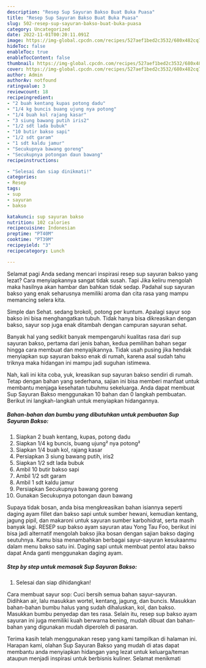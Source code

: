 ```yaml
---
description: "Resep Sup Sayuran Bakso Buat Buka Puasa"
title: "Resep Sup Sayuran Bakso Buat Buka Puasa"
slug: 502-resep-sup-sayuran-bakso-buat-buka-puasa
category: Uncategorized
date: 2022-11-01T00:20:11.091Z
image: https://img-global.cpcdn.com/recipes/527aef1bed2c3532/680x482cq70/sup-sayuran-bakso-foto-resep-utama.jpg
hideToc: false
enableToc: true
enableTocContent: false
thumbnail: https://img-global.cpcdn.com/recipes/527aef1bed2c3532/680x482cq70/sup-sayuran-bakso-foto-resep-utama.jpg
cover: https://img-global.cpcdn.com/recipes/527aef1bed2c3532/680x482cq70/sup-sayuran-bakso-foto-resep-utama.jpg
author: Admin
authorAv: notfound
ratingvalue: 3
reviewcount: 18
recipeingredient:
- "2 buah kentang kupas potong dadu"
- "1/4 kg buncis buang ujung nya potong"
- "1/4 buah kol rajang kasar"
- "3 siung bawang putih iris2"
- "1/2 sdt lada bubuk"
- "10 butir bakso sapi"
- "1/2 sdt garam"
- "1 sdt kaldu jamur"
- "Secukupnya bawang goreng"
- "Secukupnya potongan daun bawang"
recipeinstructions:

- "Selesai dan siap dinikmati!"
categories:
- Resep
tags:
- sup
- sayuran
- bakso

katakunci: sup sayuran bakso 
nutrition: 102 calories
recipecuisine: Indonesian
preptime: "PT40M"
cooktime: "PT39M"
recipeyield: "3"
recipecategory: Lunch

---
```



Selamat pagi Anda sedang mencari inspirasi resep sup sayuran bakso yang lezat? Cara menyiapkannya sangat tidak susah. Tapi Jika keliru mengolah maka hasilnya akan hambar dan bahkan tidak sedap. Padahal sup sayuran bakso yang enak seharusnya memiliki aroma dan cita rasa yang mampu memancing selera kita.


Simple dan Sehat. sedang brokoli, potong per kuntum. Apalagi sayur sop bakso ini bisa menghangatkan tubuh. Tidak hanya bisa dikreasikan dengan bakso, sayur sop juga enak ditambah dengan campuran sayuran sehat.

Banyak hal yang sedikit banyak mempengaruhi kualitas rasa dari sup sayuran bakso, pertama dari jenis bahan, kedua pemilihan bahan segar hingga cara membuat dan menyajikannya. Tidak usah pusing jika hendak menyiapkan sup sayuran bakso enak di rumah, karena asal sudah tahu triknya maka hidangan ini mampu jadi suguhan istimewa.


Nah, kali ini kita coba, yuk, kreasikan sup sayuran bakso sendiri di rumah. Tetap dengan bahan yang sederhana, sajian ini bisa memberi manfaat untuk membantu menjaga kesehatan tubuhmu sekeluarga. Anda dapat membuat Sup Sayuran Bakso menggunakan 10 bahan dan 0 langkah pembuatan. Berikut ini langkah-langkah untuk menyiapkan hidangannya.

<!--inarticleads1-->

##### Bahan-bahan dan bumbu yang dibutuhkan untuk pembuatan Sup Sayuran Bakso:

1. Siapkan 2 buah kentang, kupas, potong dadu
1. Siapkan 1/4 kg buncis, buang ujung² nya potong²
1. Siapkan 1/4 buah kol, rajang kasar
1. Persiapkan 3 siung bawang putih, iris2
1. Siapkan 1/2 sdt lada bubuk
1. Ambil 10 butir bakso sapi
1. Ambil 1/2 sdt garam
1. Ambil 1 sdt kaldu jamur
1. Persiapkan Secukupnya bawang goreng
1. Gunakan Secukupnya potongan daun bawang


Supaya tidak bosan, anda bisa mengkreasikan bahan isiannya seperti daging ayam fillet dan bakso sapi untuk sumber hewani, kemudian kentang, jagung pipil, dan makaroni untuk sayuran sumber karbohidrat, serta masih banyak lagi. RESEP sup bakso ayam sayuran atau Yong Tau Foo, berikut ini bisa jadi alternatif mengolah bakso jika bosan dengan sajian bakso daging seutuhnya. Kamu bisa menambahkan berbagai sayur-sayuran kesukaanmu dalam menu bakso satu ini. Daging sapi untuk membuat pentol atau bakso dapat Anda ganti menggunakan daging ayam. 

<!--inarticleads2-->

##### Step by step untuk memasak Sup Sayuran Bakso:


1. Selesai dan siap dihidangkan!

Cara membuat sayur sop: Cuci bersih semua bahan sayur-sayuran. Didihkan air, lalu masukkan wortel, kentang, jagung, dan buncis. Masukkan bahan-bahan bumbu halus yang sudah dihaluskan, kol, dan bakso. Masukkan bumbu penyedap dan tes rasa. Selain itu, resep sup bakso ayam sayuran ini juga memiliki kuah berwarna bening, mudah dibuat dan bahan-bahan yang digunakan mudah diperoleh di pasaran. 

Terima kasih telah menggunakan resep yang kami tampilkan di halaman ini. Harapan kami, olahan Sup Sayuran Bakso yang mudah di atas dapat membantu anda menyiapkan hidangan yang lezat untuk keluarga/teman ataupun menjadi inspirasi untuk berbisnis kuliner. Selamat menikmati
